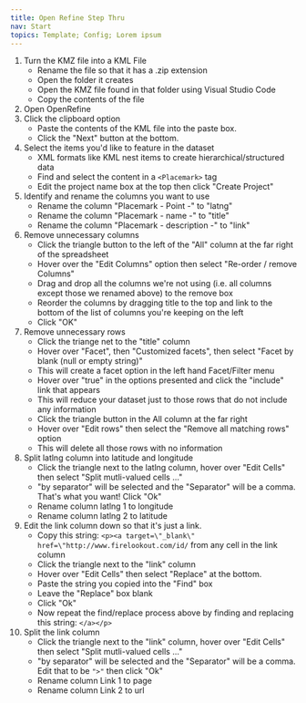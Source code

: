 ```yaml
---
title: Open Refine Step Thru
nav: Start
topics: Template; Config; Lorem ipsum
---
```


1. Turn the KMZ file into a KML File
    - Rename the file so that it has a .zip extension
    - Open the folder it creates
    - Open the KMZ file found in that folder using Visual Studio Code
    - Copy the contents of the file
2. Open OpenRefine 
3. Click the clipboard option
    - Paste the contents of the KML file into the paste box. 
    - Click the "Next" button at the bottom.
4. Select the items you'd like to feature in the dataset
    - XML formats like KML nest items to create hierarchical/structured data
    - Find and select the content in a `<Placemark>` tag
    - Edit the project name box at the top then click "Create Project"
5. Identify and rename the columns you want to use
    - Rename the column "Placemark - Point -" to "latng"
    - Rename the column "Placemark - name -" to "title"
    - Rename the column "Placemark - description -" to "link"
6. Remove unnecessary columns
    - Click the triangle button to the left of the "All" column at the far right of the spreadsheet
    - Hover over the "Edit Columns" option then select "Re-order / remove Columns"  
    - Drag and drop all the columns we're not using (i.e. all columns except those we renamed above) to the remove box 
    - Reorder the columns by dragging title to the top and link to the bottom of the list of columns you're keeping on the left
    - Click "OK"
7. Remove unnecessary rows
    - Click the triange net to the "title" column
    - Hover over "Facet", then "Customized facets", then select "Facet by blank (null or empty string)"
    - This will create a facet option in the left hand Facet/Filter menu
    - Hover over "true" in the options presented and click the "include" link that appears
    - This will reduce your dataset just to those rows that do not include any information 
    - Click the triangle button in the All column at the far right
    - Hover over "Edit rows" then select the "Remove all matching rows" option
    - This will delete all those rows with no information
8. Split latlng column into latitude and longitude
    - Click the triangle next to the latlng column, hover over "Edit Cells" then select "Split mutli-valued cells ..."
    - "by separator" will be selected and the "Separator" will be a comma. That's what you want! Click "Ok"
    - Rename column latlng 1 to longitude
    - Rename column latlng 2 to latitude
9. Edit the link column down so that it's just a link.
    - Copy this string: `<p><a target=\"_blank\" href=\"http://www.firelookout.com/id/` from any cell in the link column
    - Click the triangle next to the "link" column
    - Hover over "Edit Cells" then select "Replace" at the bottom.
    - Paste the string you copied into the "Find" box
    - Leave the "Replace" box blank
    - Click "Ok"
    - Now repeat the find/replace process above by finding and replacing this string: `</a></p>`
10. Split the link column
    - Click the triangle next to the "link" column, hover over "Edit Cells" then select "Split mutli-valued cells ..."
    - "by separator" will be selected and the "Separator" will be a comma. Edit that to be `">"` then click "Ok"
    - Rename column Link 1 to page
    - Rename column Link 2 to url




